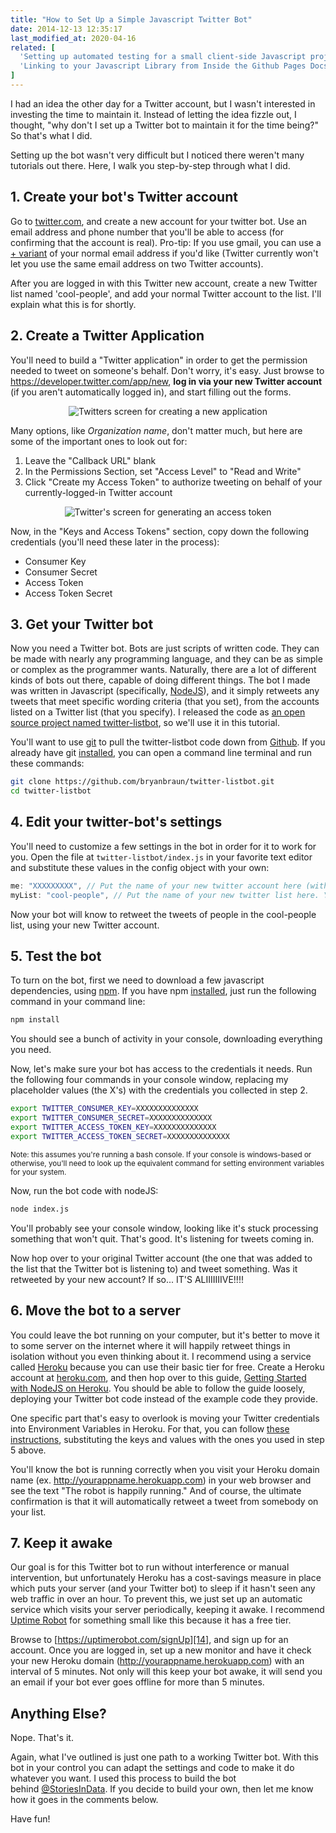 ```yaml
---
title: "How to Set Up a Simple Javascript Twitter Bot"
date: 2014-12-13 12:35:17
last_modified_at: 2020-04-16
related: [
  'Setting up automated testing for a small client-side Javascript project',
  'Linking to your Javascript Library from Inside the Github Pages Docs Folder'
]
---
```


I had an idea the other day for a Twitter account, but I wasn't interested in investing the time to maintain it. Instead of letting the idea fizzle out, I thought, "why don't I set up a Twitter bot to maintain it for the time being?" So that's what I did.

Setting up the bot wasn't very difficult but I noticed there weren't many tutorials out there. Here, I walk you step-by-step through what I did.

## 1. Create your bot's Twitter account

Go to [twitter.com][1], and create a new account for your twitter bot. Use an email address and phone number that you'll be able to access (for confirming that the account is real). Pro-tip: If you use gmail, you can use a [+ variant][2] of your normal email address if you'd like (Twitter currently won't let you use the same email address on two Twitter accounts).

After you are logged in with this Twitter new account, create a new Twitter list named 'cool-people', and add your normal Twitter account to the list. I'll explain what this is for shortly.

## 2. Create a Twitter Application

You'll need to build a "Twitter application" in order to get the permission needed to tweet on someone's behalf. Don't worry, it's easy. Just browse to <https://developer.twitter.com/app/new>, **log in via your new Twitter account** (if you aren't automatically logged in), and start filling out the forms.

<p style="text-align: center;">
  <img alt="Twitters screen for creating a new application" src="/assets/images/twitter-create-application.png" />
</p>

Many options, like *Organization name*, don't matter much, but here are some of the important ones to look out for:

1. Leave the "Callback URL" blank
2. In the Permissions Section, set "Access Level" to "Read and Write"
3. Click "Create my Access Token" to authorize tweeting on behalf of your currently-logged-in Twitter account

<p style="text-align: center;">
  <img alt="Twitter's screen for generating an access token" src="/assets/images/twitter-access-token.png" />
</p>

Now, in the "Keys and Access Tokens" section, copy down the following credentials (you'll need these later in the process):

* Consumer Key
* Consumer Secret
* Access Token
* Access Token Secret

## 3. Get your Twitter bot

Now you need a Twitter bot. Bots are just scripts of written code. They can be made with nearly any programming language, and they can be as simple or complex as the programmer wants. Naturally, there are a lot of different kinds of bots out there, capable of doing different things. The bot I made was written in Javascript (specifically, [NodeJS][3]), and it simply retweets any tweets that meet specific wording criteria (that you set), from the accounts listed on a Twitter list (that you specify). I released the code as [an open source project named twitter-listbot][4], so we'll use it in this tutorial.

You'll want to use [git][5] to pull the twitter-listbot code down from [Github][6]. If you already have git [installed][7], you can open a command line terminal and run these commands:

```bash
git clone https://github.com/bryanbraun/twitter-listbot.git
cd twitter-listbot
```

## 4. Edit your twitter-bot's settings

You'll need to customize a few settings in the bot in order for it to work for you. Open the file at `twitter-listbot/index.js` in your favorite text editor and substitute these values in the config object with your own:

```js
me: "XXXXXXXXX", // Put the name of your new twitter account here (without the @ sign).
myList: "cool-people", // Put the name of your new twitter list here. You can get this from the page url when you are looking at the list on Twitter.
```

Now your bot will know to retweet the tweets of people in the cool-people list, using your new Twitter account.

## 5. Test the bot

To turn on the bot, first we need to download a few javascript dependencies, using [npm][8]. If you have npm [installed][9], just run the following command in your command line:

```bash
npm install
```

You should see a bunch of activity in your console, downloading everything you need.

Now, let's make sure your bot has access to the credentials it needs. Run the following four commands in your console window, replacing my placeholder values (the X's) with the credentials you collected in step 2.

```bash
export TWITTER_CONSUMER_KEY=XXXXXXXXXXXXXX
export TWITTER_CONSUMER_SECRET=XXXXXXXXXXXXXX
export TWITTER_ACCESS_TOKEN_KEY=XXXXXXXXXXXXXX
export TWITTER_ACCESS_TOKEN_SECRET=XXXXXXXXXXXXXX
```

<small>Note: this assumes you're running a bash console. If your console is windows-based or otherwise, you'll need to look up the equivalent command for setting environment variables for your system.</small>

Now, run the bot code with nodeJS:

```bash
node index.js
```

You'll probably see your console window, looking like it's stuck processing something that won't quit. That's good. It's listening for tweets coming in.

Now hop over to your original Twitter account (the one that was added to the list that the Twitter bot is listening to) and tweet something. Was it retweeted by your new account? If so... IT'S ALIIIIIIIVE!!!!

## 6. Move the bot to a server

You could leave the bot running on your computer, but it's better to move it to some server on the internet where it will happily retweet things in isolation without you even thinking about it. I recommend using a service called [Heroku][10] because you can use their basic tier for free. Create a Heroku account at [heroku.com][10], and then hop over to this guide, [Getting Started with NodeJS on Heroku][11]. You should be able to follow the guide loosely, deploying your Twitter bot code instead of the example code they provide.

One specific part that's easy to overlook is moving your Twitter credentials into Environment Variables in Heroku. For that, you can follow [these instructions][12], substituting the keys and values with the ones you used in step 5 above.

You'll know the bot is running correctly when you visit your Heroku domain name (ex. http://yourappname.herokuapp.com) in your web browser and see the text "The robot is happily running." And of course, the ultimate confirmation is that it will automatically retweet a tweet from somebody on your list.

## 7. Keep it awake

Our goal is for this Twitter bot to run without interference or manual intervention, but unfortunately Heroku has a cost-savings measure in place which puts your server (and your Twitter bot) to sleep if it hasn't seen any web traffic in over an hour. To prevent this, we just set up an automatic service which visits your server periodically, keeping it awake. I recommend [Uptime Robot][13] for something small like this because it has a free tier.

Browse to [https://uptimerobot.com/signUp][14], and sign up for an account. Once you are logged in, set up a new monitor and have it check your new Heroku domain (http://yourappname.herokuapp.com) with an interval of 5 minutes. Not only will this keep your bot awake, it will send you an email if your bot ever goes offline for more than 5 minutes.

## Anything Else?

Nope. That's it.

Again, what I've outlined is just one path to a working Twitter bot. With this bot in your control you can adapt the settings and code to make it do whatever you want. I used this process to build the bot behind [@StoriesInData][15]. If you decide to build your own, then let me know how it goes in the comments below.

Have fun!

 [1]: http://twitter.com
 [2]: http://lifehacker.com/144397/instant-disposable-gmail-addresses
 [3]: http://nodejs.org/
 [4]: https://github.com/bryanbraun/twitter-listbot
 [5]: http://git-scm.com/
 [6]: https://github.com/
 [7]: http://git-scm.com/book/en/v2/Getting-Started-Installing-Git
 [8]: https://www.npmjs.com/
 [9]: http://blog.npmjs.org/post/85484771375/how-to-install-npm
 [10]: https://www.heroku.com/
 [11]: https://devcenter.heroku.com/articles/getting-started-with-nodejs#introduction
 [12]: https://devcenter.heroku.com/articles/config-vars#setting-up-config-vars-for-a-deployed-application
 [13]: https://uptimerobot.com/
 [14]: https://uptimerobot.com/signUp
 [15]: https://twitter.com/StoriesInData
